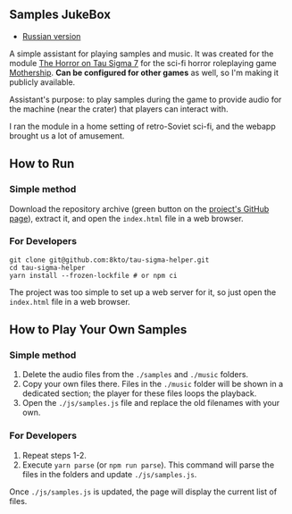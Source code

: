 Samples JukeBox
----
* [Russian version](./README.ru.md)


A simple assistant for playing samples and music. 
It was created for the module [The Horror on Tau Sigma 7](https://www.drivethrurpg.com/product/367968/The-Horror-on-Tau-Sigma-7) for the sci-fi horror roleplaying game [Mothership](https://www.mothershiprpg.com/).
**Can be configured for other games** as well, so I'm making it publicly available.

Assistant's purpose: to play samples during the game to provide audio for the machine (near the crater) that players can interact with.

I ran the module in a home setting of retro-Soviet sci-fi, and the webapp brought us a lot of amusement.

## How to Run

### Simple method
Download the repository archive (green button on the [project's GitHub page](https://github.com/8kto/tau-sigma-helper)), extract it, and open the `index.html` file in a web browser.

### For Developers
```
git clone git@github.com:8kto/tau-sigma-helper.git
cd tau-sigma-helper
yarn install --frozen-lockfile # or npm ci
```
The project was too simple to set up a web server for it, so just open the `index.html` file in a web browser.


## How to Play Your Own Samples

### Simple method
1. Delete the audio files from the `./samples` and `./music` folders.
2. Copy your own files there. Files in the `./music` folder will be shown in a dedicated section; the player for these files loops the playback.
3. Open the `./js/samples.js` file and replace the old filenames with your own.

### For Developers
1. Repeat steps 1-2.
2. Execute `yarn parse` (or `npm run parse`). This command will parse the files in the folders and update `./js/samples.js`.

Once `./js/samples.js` is updated, the page will display the current list of files.
